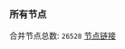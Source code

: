 ### 所有节点
合并节点总数: `26528`
[节点链接](https://github.com/qjlxg/586/raw/refs/heads/master/sub/sub_merge_base64.txt)


